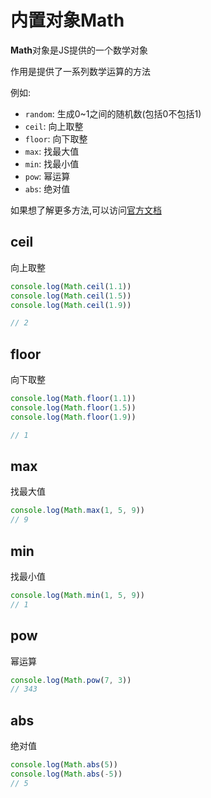 # 内置对象Math

**Math**对象是JS提供的一个数学对象

作用是提供了一系列数学运算的方法

例如:

* `random`: 生成0~1之间的随机数(包括0不包括1)
* `ceil`: 向上取整
* `floor`: 向下取整
* `max`: 找最大值
* `min`: 找最小值
* `pow`: 幂运算
* `abs`: 绝对值

如果想了解更多方法,可以访问[官方文档](//developer.mozilla.org/zh-CN/docs/Web/JavaScript/Reference/Global_Objects/Math)

## ceil

向上取整

```js
console.log(Math.ceil(1.1))
console.log(Math.ceil(1.5))
console.log(Math.ceil(1.9))

// 2
```

## floor

向下取整

```js
console.log(Math.floor(1.1))
console.log(Math.floor(1.5))
console.log(Math.floor(1.9))

// 1
```

## max

找最大值

```js
console.log(Math.max(1, 5, 9))
// 9
```

## min

找最小值

```js
console.log(Math.min(1, 5, 9))
// 1
```

## pow

幂运算

```js
console.log(Math.pow(7, 3))
// 343
```

## abs

绝对值

```js
console.log(Math.abs(5))
console.log(Math.abs(-5))
// 5
```
